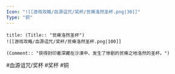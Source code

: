 ```yaml
---
Icon: "![[游戏攻略/血源诅咒/奖杯/贫瘠洛然圣杯.png|30]]"
Type: "铜"
---
```

```ad-common-bronze-trophy
title: (Title:: "贫瘠洛然圣杯")
![[游戏攻略/血源诅咒/奖杯/贫瘠洛然圣杯.png|100]]

(Comment:: "获得封印着深藏在沙漠中、发生了惨剧的贫瘠之地洛然的圣杯。")
```

#血源诅咒/奖杯 #奖杯 #铜
